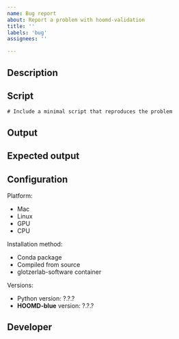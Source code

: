 ```yaml
---
name: Bug report
about: Report a problem with hoomd-validation
title: ''
labels: 'bug'
assignees: ''

---
```


## Description

<!-- Describe the problem. -->

## Script

```
# Include a minimal script that reproduces the problem

```

## Output

<!-- What output did you get? -->

## Expected output

<!-- What output did you expect? -->

## Configuration

<!-- What is your system configuration? -->

<!-- Remove items that do not apply. -->

Platform:
- Mac
- Linux
- GPU
- CPU

Installation method:
- Conda package
- Compiled from source
- glotzerlab-software container

<!-- What software versions do you have? -->

Versions:
- Python version: ?.?.?
- **HOOMD-blue** version: ?.?.?

## Developer

<!-- Who should implement the fix? We would welcome your contribution! -->
